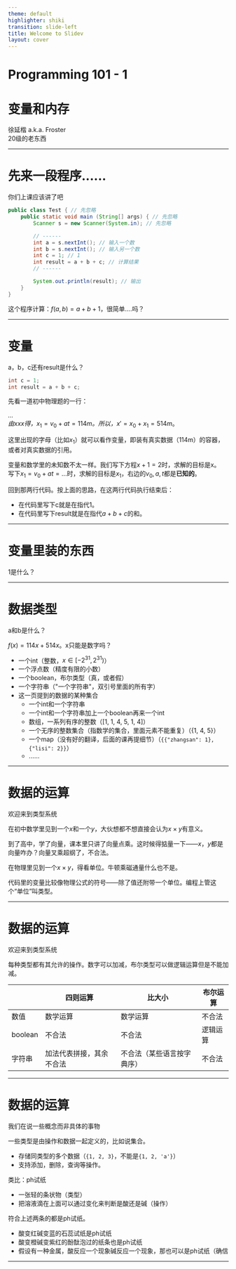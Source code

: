 ```yaml
---
theme: default
highlighter: shiki
transition: slide-left
title: Welcome to Slidev
layout: cover
---
```


# Programming 101 - 1
# 变量和内存

徐延楷 a.k.a. Froster  
20级的老东西

-----
# 先来一段程序......
你们上课应该讲了吧

``` java
public class Test { // 先忽略
    public static void main (String[] args) { // 先忽略
        Scanner s = new Scanner(System.in); // 先忽略

        // ------
        int a = s.nextInt(); // 输入一个数
        int b = s.nextInt(); // 输入另一个数
        int c = 1; // 1
        int result = a + b + c; // 计算结果
        // ------

        System.out.println(result); // 输出
    }
}
```

这个程序计算：$f(a, b) = a + b + 1$，很简单....吗？

----- 

# 变量
a，b，c还有result是什么？

``` java
int c = 1;
int result = a + b + c;
```

先看一道初中物理题的一行：

*...*  
*由xxx得，*$x_1 = v_0 + at = 114m$*。所以，*$x' = x_0 + x_1 = 514m$。

这里出现的字母（比如$x_1$）就可以看作变量，即装有真实数据（114m）的容器，或者对真实数据的引用。

变量和数学里的未知数不太一样。我们写下方程$x + 1 = 2$时，求解的目标是x。  
写下$x_1 = v_0 + at = ...$时，求解的目标是$x_1$，右边的$v_0, a, t$都是**已知的**。

回到那两行代码。按上面的思路，在这两行代码执行结束后：
- 在代码里写下c就是在指代1。
- 在代码里写下result就是在指代$a + b + c$的和。

-----

# 变量里装的东西
1是什么？

<!-- 下文施工中 -->


-----

# 数据类型
a和b是什么？

$f(x) = 114x + 514x$。x只能是数字吗？

- 一个int（整数，$x \in [-2^{31}, 2^{31})$）
- 一个浮点数（精度有限的小数）
- 一个boolean，布尔类型（真，或者假）
- 一个字符串（"一个字符串"，双引号里面的所有字）
- 这一页提到的数据的某种集合
  + 一个int和一个字符串
  + 一个int和一个字符串加上一个boolean再来一个int
  + 数组，一系列有序的整数（[1, 1, 4, 5, 1, 4]）
  + 一个无序的整数集合（指数学的集合，里面元素不能重复）（{1, 4, 5}）
  + 一个map（没有好的翻译，后面的课再提细节）（`{{"zhangsan": 1}, {"lisi": 2}}`）
  + ......

-----

# 数据的运算
欢迎来到类型系统

在初中数学里见到一个$x$和一个$y$，大伙想都不想直接会认为$x \times y$有意义。

到了高中，学了向量，课本里只讲了向量点乘。这时候得掂量一下——$x，y$都是向量咋办？向量叉乘超纲了，不合法。

在物理里见到一个$x \times y$，得看单位。牛顿乘磁通量什么也不是。

代码里的变量比较像物理公式的符号——除了值还附带一个单位。编程上管这个“单位”叫类型。

-----

# 数据的运算
欢迎来到类型系统

每种类型都有其允许的操作。数字可以加减，布尔类型可以做逻辑运算但是不能加减。

|     | 四则运算 | 比大小 | 布尔运算 |
| --- | --- | --- | --- |
| 数值 | 数学运算 | 数学运算 | 不合法 |
| boolean | 不合法 | 不合法 | 逻辑运算 |
| 字符串 | 加法代表拼接，其余不合法 | 不合法（某些语言按字典序） | 不合法 |

-----

# 数据的运算
我们在说一些概念而非具体的事物

一些类型是由操作和数据一起定义的，比如说集合。
- 存储同类型的多个数据（`{1, 2, 3}`，不能是`{1, 2, 'a'}`）
- 支持添加，删除，查询等操作。

类比：ph试纸
- 一张轻的条状物（类型）
- 把溶液滴在上面可以通过变化来判断是酸还是碱（操作）

符合上述两条的都是ph试纸。
- 酸变红碱变蓝的石蕊试纸是ph试纸
- 酸变橙碱变紫红的酚酞泡过的纸条也是ph试纸
- 假设有一种金属，酸反应一个现象碱反应一个现象，那也可以是ph试纸（确信

-----